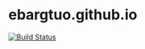 # ebargtuo.github.io #

[![Build Status](https://travis-ci.org/ebargtuo/ebargtuo.github.io.svg?branch=master)](https://travis-ci.org/ebargtuo/ebargtuo.github.io)
